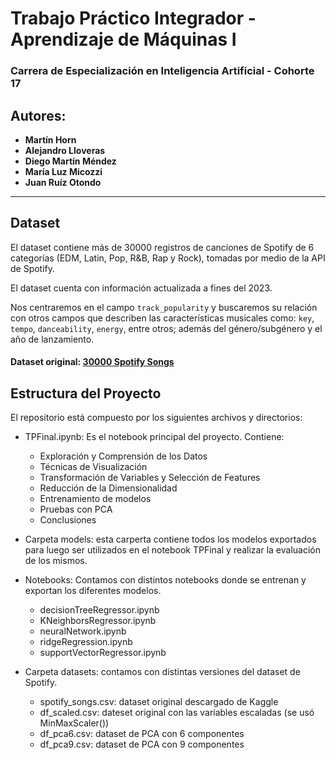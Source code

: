# Trabajo Práctico Integrador - Aprendizaje de Máquinas I

### Carrera de Especialización en Inteligencia Artificial - Cohorte 17

## Autores:
- **Martín Horn**
- **Alejandro Lloveras**
- **Diego Martín Méndez**
- **María Luz Micozzi**
- **Juan Ruíz Otondo**

---

## Dataset

El dataset contiene más de 30000 registros de canciones de Spotify de 6 categorías (EDM, Latin, Pop, R&B, Rap y Rock), tomadas por medio de la API de Spotify.

El dataset cuenta con información actualizada a fines del 2023.

Nos centraremos en el campo `track_popularity` y buscaremos su relación con otros campos que describen las características musicales como: `key`, `tempo`, `danceability`, `energy`, entre otros; además del género/subgénero y el año de lanzamiento.

#### Dataset original: [30000 Spotify Songs](https://www.kaggle.com/datasets/joebeachcapital/30000-spotify-songs)

## Estructura del Proyecto

El repositorio está compuesto por los siguientes archivos y directorios:

- TPFinal.ipynb: Es el notebook principal del proyecto. Contiene:
  - Exploración y Comprensión de los Datos
  - Técnicas de Visualización
  - Transformación de Variables y Selección de Features
  - Reducción de la Dimensionalidad
  - Entrenamiento de modelos
  - Pruebas con PCA
  - Conclusiones

- Carpeta models: esta carperta contiene todos los modelos exportados para luego ser utilizados en el notebook TPFinal y realizar la evaluación de los mismos.

- Notebooks: Contamos con distintos notebooks donde se entrenan y exportan los diferentes modelos.
    - decisionTreeRegressor.ipynb
    - KNeighborsRegressor.ipynb
    - neuralNetwork.ipynb
    - ridgeRegression.ipynb
    - supportVectorRegressor.ipynb

 - Carpeta datasets: contamos con distintas versiones del dataset de Spotify.
     - spotify_songs.csv: dataset original descargado de Kaggle
     - df_scaled.csv: dateset original con las variables escaladas (se usó MinMaxScaler())
     - df_pca6.csv: dataset de PCA con 6 componentes
     - df_pca9.csv: dataset de PCA con 9 componentes
